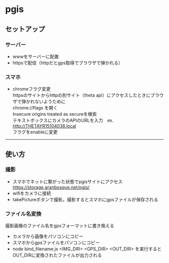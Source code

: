 # pgis

## セットアップ
### サーバー
- wwwをサーバーに配置
- httpsで配信（httpだとgps取得でブラウザで弾かれる）

### スマホ
- chromeフラグ変更  
httpsのサイトからhttpの別サイト（theta api）にアクセスしたときにブラウザで弾かれないようために  
chrome://flags を開く  
Insecure origins treated as secureを検索  
テキストボックスにカメラのAPIのURLを入力　ex. http://THETAYR15104038.local  
フラグをenableに変更
---
## 使い方
### 撮影
- スマホでネットに繋がった状態でpgisサイトにアクセス https://storage.granbosque.net/pgis/
- wifiをカメラに接続
- takePictureボタンで撮影。撮影するとスマホにgpsファイルが保存される
### ファイル名変換
撮影画像のファイル名をgpsフォーマットに書き換える
- カメラから画像をパソコンにコピー
- スマホからgpsファイルをパソコンにコピー
- node bind_filename.js <IMG_DIR> <GPS_DIR> <OUT_DIR> を実行するとOUT_DIRに変換されたファイルが出力される